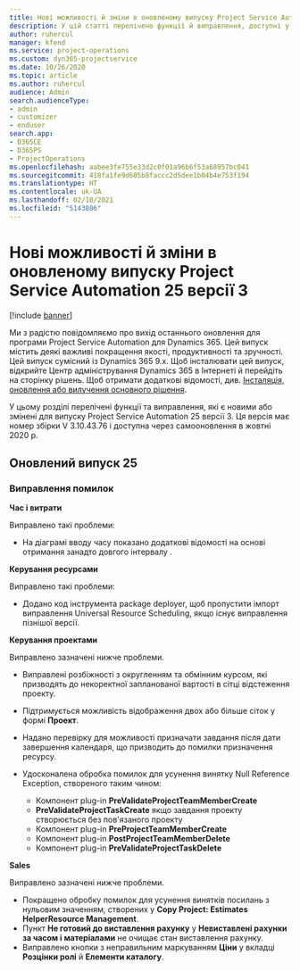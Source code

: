 ```yaml
---
title: Нові можливості й зміни в оновленому випуску Project Service Automation 25 версії 3
description: У цій статті перелічено функції й виправлення, доступні у випуску Project Service Automation 25, версії 3.
author: ruhercul
manager: kfend
ms.service: project-operations
ms.custom: dyn365-projectservice
ms.date: 10/26/2020
ms.topic: article
ms.author: ruhercul
audience: Admin
search.audienceType:
- admin
- customizer
- enduser
search.app:
- D365CE
- D365PS
- ProjectOperations
ms.openlocfilehash: aabee3fe755e33d2c0f01a96b6f53a68957bc041
ms.sourcegitcommit: 418fa1fe9d605b8faccc2d5dee1b04b4e753f194
ms.translationtype: HT
ms.contentlocale: uk-UA
ms.lasthandoff: 02/10/2021
ms.locfileid: "5143806"
---
```

# <a name="whats-new-or-changed-in-project-service-automation-update-release-25-v3"></a>Нові можливості й зміни в оновленому випуску Project Service Automation 25 версії 3

[!include [banner](../includes/psa-now-project-operations.md)]

Ми з радістю повідомляємо про вихід останнього оновлення для програми Project Service Automation для Dynamics 365. Цей випуск містить деякі важливі покращення якості, продуктивності та зручності. Цей випуск сумісний із Dynamics 365 9.x. Щоб інсталювати цей випуск, відкрийте Центр адміністрування Dynamics 365 в Інтернеті й перейдіть на сторінку рішень. Щоб отримати додаткові відомості, див. [Інсталяція, оновлення або вилучення основного рішення](https://docs.microsoft.com/power-platform/admin/install-remove-preferred-solution).

У цьому розділі перелічені функції та виправлення, які є новими або змінені для випуску Project Service Automation 25 версії 3. Ця версія має номер збірки V 3.10.43.76 і доступна через самооновлення в жовтні 2020 р.

## <a name="update-release-25"></a>Оновлений випуск 25

### <a name="bug-fixes"></a>Виправлення помилок

**Час і витрати**

Виправлено такі проблеми:

- На діаграмі вводу часу показано додаткові відомості на основі отримання занадто довгого інтервалу .

**Керування ресурсами**

Виправлено такі проблеми:

- Додано код інструмента package deployer, щоб пропустити імпорт виправлення Universal Resource Scheduling, якщо існує виправлення пізнішої версії.

**Керування проектами**

Виправлено зазначені нижче проблеми.

- Виправлені розбіжності з округленням та обмінним курсом, які призводять до некоректної запланованої вартості в сітці відстеження проекту.
- Підтримується можливість відображення двох або більше сіток у формі **Проект**.
- Надано перевірку для можливості призначати завдання після дати завершення календаря, що призводить до помилки призначення ресурсу.
- Удосконалена обробка помилок для усунення винятку Null Reference Exception, створеного таким чином:

    - Компонент plug-in **PreValidateProjectTeamMemberCreate**
    - **PreValidateProjectTaskCreate** якщо завдання проекту створюється без пов'язаного проекту
    - Компонент plug-in **PreProjectTeamMemberCreate**
    - Компонент plug-in **PostProjectTeamMemberDelete**
    - Компонент plug-in **PreValidateProjectTaskDelete**

**Sales**

Виправлено зазначені нижче проблеми.

- Покращено обробку помилок для усунення винятків посилань з нульовим значенням, створених у **Copy Project: Estimates HelperResource Management**.
- Пункт **Не готовий до виставлення рахунку** у **Невиставлені рахунки за часом і матеріалами** не очищає стан виставлення рахунку.
- Виправлено кнопки з неправильним маркуванням **Ціни** у вкладці **Розцінки ролі** й **Елементи каталогу**.
